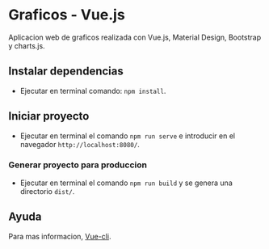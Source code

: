 # Graficos - Vue.js

Aplicacion web de graficos realizada con Vue.js, Material Design, Bootstrap y charts.js.

## Instalar dependencias
- Ejecutar en terminal comando: `npm install`.

## Iniciar proyecto
- Ejecutar en terminal el comando `npm run serve` e introducir en el navegador `http://localhost:8080/`.

### Generar proyecto para produccion
- Ejecutar en terminal el comando `npm run build` y se genera una directorio `dist/`.

## Ayuda
Para mas informacion, [Vue-cli](https://cli.vuejs.org/config/).
